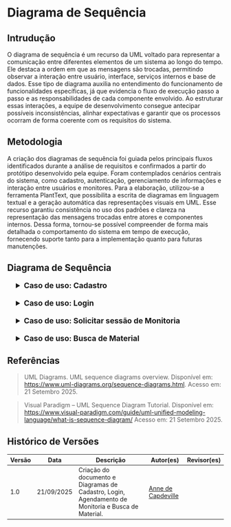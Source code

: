 # Diagrama de Sequência

## Intrudução

O diagrama de sequência é um recurso da UML voltado para representar a comunicação entre diferentes elementos de um sistema ao longo do tempo. Ele destaca a ordem em que as mensagens são trocadas, permitindo observar a interação entre usuário, interface, serviços internos e base de dados. Esse tipo de diagrama auxilia no entendimento do funcionamento de funcionalidades específicas, já que evidencia o fluxo de execução passo a passo e as responsabilidades de cada componente envolvido. Ao estruturar essas interações, a equipe de desenvolvimento consegue antecipar possíveis inconsistências, alinhar expectativas e garantir que os processos ocorram de forma coerente com os requisitos do sistema.

## Metodologia

A criação dos diagramas de sequência foi guiada pelos principais fluxos identificados durante a análise de requisitos e confirmados a partir do protótipo desenvolvido pela equipe. Foram contemplados cenários centrais do sistema, como cadastro, autenticação, gerenciamento de informações e interação entre usuários e monitores. Para a elaboração, utilizou-se a ferramenta PlantText, que possibilita a escrita de diagramas em linguagem textual e a geração automática das representações visuais em UML. Esse recurso garantiu consistência no uso dos padrões e clareza na representação das mensagens trocadas entre atores e componentes internos. Dessa forma, tornou-se possível compreender de forma mais detalhada o comportamento do sistema em tempo de execução, fornecendo suporte tanto para a implementação quanto para futuras manutenções.

## Diagrama de Sequência

<div style="margin-left: 20px;">
<details style="margin-bottom: 20px;">
  <summary style="font-size: 1.1rem;"><strong>Caso de uso: Cadastro</strong></summary>
  <font size="2"><p style="text-align: center"><b>Figura 1:</b> Diagrama de Sequência - Cadastro</p></font>
  <div style="text-align: center">

![Diagrama de Sequência- Cadastro](../imagens/DiagramaSequenciaCadastro.png)

  </div>
  <font size="2"><p style="text-align: center"><b>Autor:</b> Anne de Capdeville, 2025.</p></font>
</details>
</div>
<div style="margin-left: 20px;">
<details style="margin-bottom: 20px;">
  <summary style="font-size: 1.1rem;"><strong>Caso de uso: Login</strong></summary>
  <font size="2"><p style="text-align: center"><b>Figura 1:</b> Diagrama de Sequência - Login</p></font>
  <div style="text-align: center">

![Diagrama de Sequência- Login](../imagens/DiagramaSequenciaLogin.png)

  </div>
  <font size="2"><p style="text-align: center"><b>Autor:</b> Anne de Capdeville, 2025.</p></font>
</details>
</div>

<div style="margin-left: 20px;">
<details style="margin-bottom: 20px;">
  <summary style="font-size: 1.1rem;"><strong>Caso de uso: Solicitar sessão de Monitoria</strong></summary>
  <font size="2"><p style="text-align: center"><b>Figura 1:</b> Diagrama de Sequência - Solicitar sessão de Monitoria</p></font>
  <div style="text-align: center">

![Diagrama de Sequência- Solicitar sessão de Monitoria](../imagens/DiagramaSequenciaSolicitarSessao.png)

  </div>
  <font size="2"><p style="text-align: center"><b>Autor:</b> Anne de Capdeville, 2025.</p></font>
</details>
</div>

<div style="margin-left: 20px;">
<details style="margin-bottom: 20px;">
  <summary style="font-size: 1.1rem;"><strong>Caso de uso: Busca de Material</strong></summary>
  <font size="2"><p style="text-align: center"><b>Figura 1:</b> Diagrama de Sequência - Busca de Material</p></font>
  <div style="text-align: center">

![Diagrama de Sequência- Busca de Material](../imagens/DiagramaSequenciaBuscaMaterial.png)

  </div>
  <font size="2"><p style="text-align: center"><b>Autor:</b> Anne de Capdeville, 2025.</p></font>
</details>
</div>

## Referências

> UML Diagrams. UML sequence diagrams overview. Disponível em: https://www.uml-diagrams.org/sequence-diagrams.html. Acesso em: 21 Setembro 2025.

> Visual Paradigm – UML Sequence Diagram Tutorial. Disponível em: https://www.visual-paradigm.com/guide/uml-unified-modeling-language/what-is-sequence-diagram/ Acesso em: 21 Setembro 2025.


## Histórico de Versões

| Versão | Data       | Descrição                                                                                                                           | Autor(es)                                      | Revisor(es)       |
| ------ | ---------- | ----------------------------------------------------------------------------------------------------------------------------------- | ---------------------------------------------- | ----------------- |
| 1.0    | 21/09/2025 | Criação do documento e Diagramas de Cadastro, Login, Agendamento de Monitoria e Busca de Material.                                  | [Anne de Capdeville](https://github.com/nanecapde)  | |

